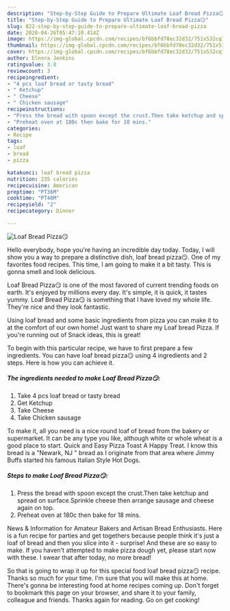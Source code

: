 ```yaml
---
description: "Step-by-Step Guide to Prepare Ultimate Loaf Bread Pizza😏"
title: "Step-by-Step Guide to Prepare Ultimate Loaf Bread Pizza😏"
slug: 822-step-by-step-guide-to-prepare-ultimate-loaf-bread-pizza
date: 2020-04-26T05:47:10.414Z
image: https://img-global.cpcdn.com/recipes/bf6bbfd78ec32d32/751x532cq70/loaf-bread-pizza😏-recipe-main-photo.jpg
thumbnail: https://img-global.cpcdn.com/recipes/bf6bbfd78ec32d32/751x532cq70/loaf-bread-pizza😏-recipe-main-photo.jpg
cover: https://img-global.cpcdn.com/recipes/bf6bbfd78ec32d32/751x532cq70/loaf-bread-pizza😏-recipe-main-photo.jpg
author: Elnora Jenkins
ratingvalue: 3.8
reviewcount: 3
recipeingredient:
- "4 pcs loaf bread or tasty bread"
- " Ketchup"
- " Cheese"
- " Chicken sausage"
recipeinstructions:
- "Press the bread with spoon except the crust.Then take ketchup and spread on surface.Sprinkle cheese then arrange sausage and cheese again on top."
- "Preheat oven at 180c then bake for 18 mins."
categories:
- Recipe
tags:
- loaf
- bread
- pizza

katakunci: loaf bread pizza 
nutrition: 235 calories
recipecuisine: American
preptime: "PT36M"
cooktime: "PT40M"
recipeyield: "2"
recipecategory: Dinner

---
```



![Loaf Bread Pizza😏](https://img-global.cpcdn.com/recipes/bf6bbfd78ec32d32/751x532cq70/loaf-bread-pizza😏-recipe-main-photo.jpg)

Hello everybody, hope you're having an incredible day today. Today, I will show you a way to prepare a distinctive dish, loaf bread pizza😏. One of my favorites food recipes. This time, I am going to make it a bit tasty. This is gonna smell and look delicious.

Loaf Bread Pizza😏 is one of the most favored of current trending foods on earth. It's enjoyed by millions every day. It's simple, it is quick, it tastes yummy. Loaf Bread Pizza😏 is something that I have loved my whole life. They're nice and they look fantastic.

Using loaf bread and some basic ingredients from pizza you can make it to at the comfort of our own home! Just want to share my Loaf bread Pizza. If you&#39;re running out of Snack ideas, this is great!


To begin with this particular recipe, we have to first prepare a few ingredients. You can have loaf bread pizza😏 using 4 ingredients and 2 steps. Here is how you can achieve it.

<!--inarticleads1-->

##### The ingredients needed to make Loaf Bread Pizza😏:

1. Take 4 pcs loaf bread or tasty bread
1. Get  Ketchup
1. Take  Cheese
1. Take  Chicken sausage


To make it, all you need is a nice round loaf of bread from the bakery or supermarket. It can be any type you like, although white or whole wheat is a good place to start. Quick and Easy Pizza Toast A Happy Treat. I know this bread is a &#34;Newark, NJ &#34; bread as I originate from that area where Jimmy Buffs started his famous Italian Style Hot Dogs. 

<!--inarticleads2-->

##### Steps to make Loaf Bread Pizza😏:

1. Press the bread with spoon except the crust.Then take ketchup and spread on surface.Sprinkle cheese then arrange sausage and cheese again on top.
1. Preheat oven at 180c then bake for 18 mins.


News &amp; Information for Amateur Bakers and Artisan Bread Enthusiasts. Here is a fun recipe for parties and get togethers because people think it&#39;s just a loaf of bread and then you slice into it - surprise! And these are so easy to make. If you haven&#39;t attempted to make pizza dough yet, please start now with these. I swear that after today, no more bread! 

So that is going to wrap it up for this special food loaf bread pizza😏 recipe. Thanks so much for your time. I'm sure that you will make this at home. There's gonna be interesting food at home recipes coming up. Don't forget to bookmark this page on your browser, and share it to your family, colleague and friends. Thanks again for reading. Go on get cooking!
